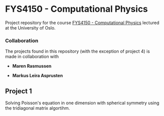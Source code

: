 # FYS4150 - Computational Physics
Project repository for the course [FYS4150 - Computational Physics](http://www.uio.no/studier/emner/matnat/fys/FYS3150/h18/index.html) lectured at the University of Oslo. 

### Collaboration
The projects found in this repository (with the exception of project 4) is made in collaboration with

* **Maren Rasmussen**

* **Markus Leira Asprusten**

## Project 1
Solving Poisson's equation in one dimension with spherical symmetry using the tridiagonal matrix algortihm.

